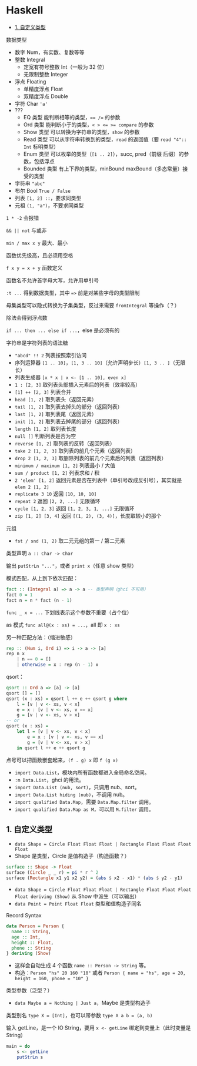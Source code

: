# Haskell

- [1. 自定义类型](#1-自定义类型)

数据类型

- 数字 Num，有实数、复数等等
- 整数 Integral
  - 定宽有符号整数 Int（一般为 32 位）
  - 无限制整数 Integer
- 浮点 Floating
  - 单精度浮点 Float
  - 双精度浮点 Double
- 字符 Char `'a'`
- ???
  - EQ 类型 能判断相等的类型，`== /=` 的参数
  - Ord 类型 能判断小于的类型，`< > <= >= compare` 的参数
  - Show 类型 可以转换为字符串的类型，`show` 的参数
  - Read 类型 可以从字符串转换到的类型，`read` 的返回值（要 `read "4":: Int` 标明类型）
  - Enum 类型 可以枚举的类型（`[1 .. 2]`），succ, pred（前缀 后缀）的参数，包括浮点
  - Bounded 类型 有上下界的类型，minBound maxBound（多态常量）接受的类型
- 字符串 `"abc"`
- 布尔 Bool `True / False`
- 列表 `[1, 2] ::`，要求同类型
- 元祖 `(1, "a")`，不要求同类型

`1 * -2` 会报错

`&& || not` 与或非

`min / max x y` 最大、最小

函数优先级高，且必须用空格

`f x y = x + y` 函数定义

函数名不允许首字母大写，允许用单引号

`:t ...` 得到数据类型，其中 `=>` 前是对某些字母的类型限制

母集类型可以隐式转换为子集类型，反过来需要 `fromIntegral` 等操作（？）

除法会得到浮点数

`if ... then ... else if ...`，else 是必须有的

字符串是字符列表的语法糖

- `"abcd" !! 2` 列表按照索引访问
- 序列运算器 `[1 .. 10]`，`[1, 3 .. 10]`（允许声明步长）`[1, 3 .. ]`（无限长）
- 列表生成器 `[x * x | x <- [1 .. 10], even x]`
- `1 : [2, 3]` 取列表头部插入元素后的列表（效率较高）
- `[1] ++ [2, 3]` 列表合并
- `head [1, 2]` 取列表头（返回元素）
- `tail [1, 2]` 取列表去掉头的部分（返回列表）
- `last [1, 2]` 取列表尾（返回元素）
- `init [1, 2]` 取列表去掉尾的部分（返回列表）
- `length [1, 2]` 取列表长度
- `null []` 判断列表是否为空
- `reverse [1, 2]` 取列表的反转（返回列表）
- `take 2 [1, 2, 3]` 取列表的前几个元素（返回列表）
- `drop 2 [1, 2, 3]` 取删除列表的前几个元素后的列表（返回列表）
- `minimum / maximum [1, 2]` 列表最小 / 大值
- `sum / product [1, 2]` 列表求和 / 积
- `2 'elem' [1, 2]` 返回元素是否在列表中（单引号改成反引号），其实就是 `elem 2 [1, 2]`
- `replicate 3 10` 返回 `[10, 10, 10]`
- `repeat 2` 返回 `[2, 2, ...]` 无限循环
- `cycle [1, 2, 3]` 返回 `[1, 2, 3, 1, ...]` 无限循环
- `zip [1, 2] [3, 4]` 返回 `[(1, 2), (3, 4)]`，长度取较小的那个

元组

- `fst / snd (1, 2)` 取二元元组的第一 / 第二元素

类型声明 `a :: Char -> Char`

输出 `putStrLn "..."`，或者 `print x`（任意 show 类型）

模式匹配，从上到下依次匹配：

```haskell
fact :: (Integral a) => a -> a -- 类型声明（ghci 不可用）
fact 0 = 1
fact n = n * fact (n - 1)
```

`func _ x = ...` 下划线表示这个参数不重要（占个位）

as 模式 `func all@(x : xs) = ...`，all 即 `x : xs`

另一种匹配方法：（缩进敏感）

```haskell
rep :: (Num i, Ord i) => i -> a -> [a]
rep n x
    | n == 0 = []
    | otherwise = x : rep (n - 1) x
```

qsort：

```haskell
qsort :: Ord a => [a] -> [a]
qsort [] = []
qsort (x : xs) = qsort l ++ e ++ qsort g where
    l = [v | v <- xs, v < x]
    e = x : [v | v <- xs, v == x]
    g = [v | v <- xs, v > x]
-- or
qsort (x : xs) =
    let l = [v | v <- xs, v < x]
        e = x : [v | v <- xs, v == x]
        g = [v | v <- xs, v > x]
    in qsort l ++ e ++ qsort g
```

点号可以把函数嵌套起来，`(f . g) x` 即 `f (g x)`

- `import Data.List`，模块内所有函数都进入全局命名空间。
- `:m Data.List`，ghci 的用法。
- `import Data.List (nub, sort)`，只调用 nub、sort。
- `import Data.List hiding (nub)`，不调用 nub。
- `import qualified Data.Map`，需要 `Data.Map.filter` 调用。
- `import qualified Data.Map as M`，可以用 `M.filter` 调用。

## 1. 自定义类型

- `data Shape = Circle Float Float Float | Rectangle Float Float Float Float`
- Shape 是类型，Circle 是值构造子（构造函数？）

```haskell
surface :: Shape -> Float   
surface (Circle _ _ r) = pi * r ^ 2   
surface (Rectangle x1 y1 x2 y2) = (abs $ x2 - x1) * (abs $ y2 - y1)
```

- `data Shape = Circle Float Float Float | Rectangle Float Float Float Float deriving (Show)` 从 Show 中派生（可以输出）
- `data Point = Point Float Float` 类型和值构造子同名

Record Syntax

```hs
data Person = Person {
  name :: String,
  age :: Int,
  height :: Float,
  phone :: String
} deriving (Show)
```

- 这样会自动生成 4 个函数 `name :: Person -> String` 等。
- 构造：`Person "hs" 20 160 "10"` 或者 `Person { name = "hs", age = 20, height = 160, phone = "10" }`

类型参数（泛型？）

- `data Maybe a = Nothing | Just a`，Maybe 是类型构造子

类型别名 `type X = [Int]`，也可以带参数 `type X a b = (a, b)`

输入 getLine，是一个 IO String，要用 `x <- getLine` 绑定到变量上（此时变量是 String）

```hs
main = do
    s <- getLine
    putStrLn s
```

